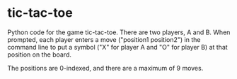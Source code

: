 # tic-tac-toe

Python code for the game tic-tac-toe. There are two players, A and B. When prompted, each player enters a move ("position1 position2") in the command line to put a symbol ("X" for player A and "O" for player B) at that position on the board. 

The positions are 0-indexed, and there are a maximum of 9 moves.
